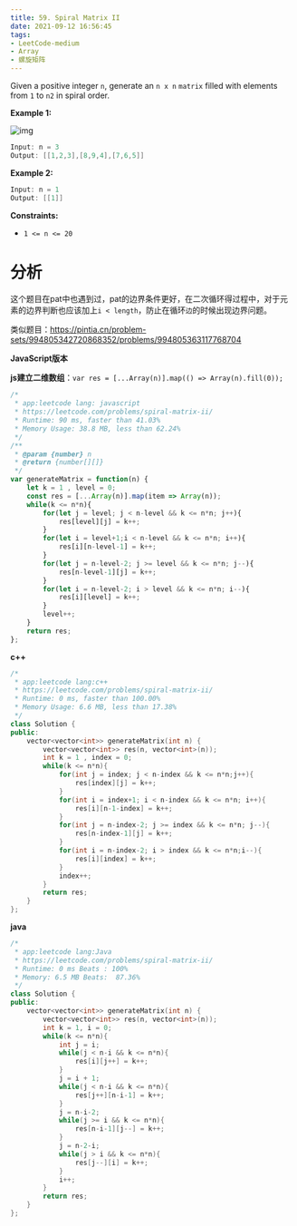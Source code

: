 ```yaml
---
title: 59. Spiral Matrix II
date: 2021-09-12 16:56:45
tags:
- LeetCode-medium
- Array
- 螺旋矩阵
---
```


Given a positive integer `n`, generate an `n x n` `matrix` filled with elements from `1` to `n2` in spiral order.

 

**Example 1:**

![img](https://assets.leetcode.com/uploads/2020/11/13/spiraln.jpg)

```c++
Input: n = 3
Output: [[1,2,3],[8,9,4],[7,6,5]]
```

**Example 2:**

```c++
Input: n = 1
Output: [[1]]
```

 

**Constraints:**

- `1 <= n <= 20`

<!--more-->

# 分析

这个题目在pat中也遇到过，pat的边界条件更好，在二次循环得过程中，对于元素的边界判断也应该加上`i < length`，防止在循环`边`的时候出现边界问题。

类似题目：https://pintia.cn/problem-sets/994805342720868352/problems/994805363117768704

**JavaScript版本**

**js建立二维数组**：`var res = [...Array(n)].map(() => Array(n).fill(0));`

```js
/*
 * app:leetcode lang: javascript
 * https://leetcode.com/problems/spiral-matrix-ii/
 * Runtime: 90 ms, faster than 41.03%
 * Memory Usage: 38.8 MB, less than 62.24%
 */
/**
 * @param {number} n
 * @return {number[][]}
 */
var generateMatrix = function(n) {
    let k = 1 , level = 0;
    const res = [...Array(n)].map(item => Array(n));
    while(k <= n*n){
        for(let j = level; j < n-level && k <= n*n; j++){
            res[level][j] = k++;
        }
        for(let i = level+1;i < n-level && k <= n*n; i++){
            res[i][n-level-1] = k++;
        }
        for(let j = n-level-2; j >= level && k <= n*n; j--){
            res[n-level-1][j] = k++;
        }
        for(let i = n-level-2; i > level && k <= n*n; i--){
            res[i][level] = k++;
        }
        level++;
    }
    return res;
};
```

**c++**

```c++
/*
 * app:leetcode lang:c++
 * https://leetcode.com/problems/spiral-matrix-ii/
 * Runtime: 0 ms, faster than 100.00%
 * Memory Usage: 6.6 MB, less than 17.38%
 */
class Solution {
public:
    vector<vector<int>> generateMatrix(int n) {
        vector<vector<int>> res(n, vector<int>(n));
        int k = 1 , index = 0;
        while(k <= n*n){
            for(int j = index; j < n-index && k <= n*n;j++){
                res[index][j] = k++;
            }
            for(int i = index+1; i < n-index && k <= n*n; i++){
                res[i][n-1-index] = k++;
            }
            for(int j = n-index-2; j >= index && k <= n*n; j--){
                res[n-index-1][j] = k++;
            }
            for(int i = n-index-2; i > index && k <= n*n;i--){
                res[i][index] = k++;
            }
            index++;
        }
        return res;
    }
};
```

**java**

```c++
/*
 * app:leetcode lang:Java
 * https://leetcode.com/problems/spiral-matrix-ii/
 * Runtime: 0 ms Beats : 100%
 * Memory: 6.5 MB Beats:  87.36% 
 */
class Solution {
public:
    vector<vector<int>> generateMatrix(int n) {
        vector<vector<int>> res(n, vector<int>(n));
        int k = 1, i = 0;
        while(k <= n*n){
            int j = i;
            while(j < n-i && k <= n*n){
                res[i][j++] = k++;
            }
            j = i + 1;
            while(j < n-i && k <= n*n){
                res[j++][n-i-1] = k++;
            }
            j = n-i-2;
            while(j >= i && k <= n*n){
                res[n-i-1][j--] = k++;
            }
            j = n-2-i;
            while(j > i && k <= n*n){
                res[j--][i] = k++;
            }
            i++;
        }
        return res;
    }
};
```
